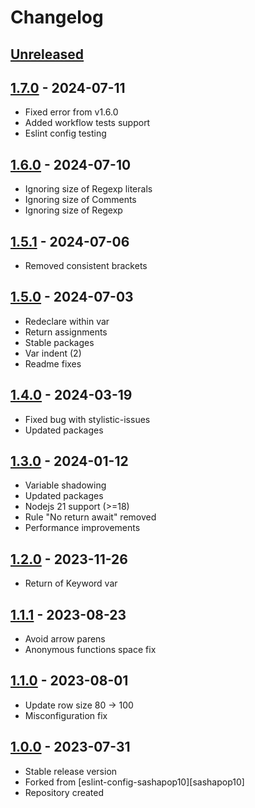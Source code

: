 # Changelog

## [Unreleased][unreleased]

## [1.7.0][] - 2024-07-11

- Fixed error from v1.6.0
- Added workflow tests support
- Eslint config testing

## [1.6.0][] - 2024-07-10

- Ignoring size of Regexp literals
- Ignoring size of Comments
- Ignoring size of Regexp

## [1.5.1][] - 2024-07-06

- Removed consistent brackets

## [1.5.0][] - 2024-07-03

- Redeclare within var
- Return assignments
- Stable packages
- Var indent (2)
- Readme fixes

## [1.4.0][] - 2024-03-19

- Fixed bug with stylistic-issues
- Updated packages

## [1.3.0][] - 2024-01-12

- Variable shadowing
- Updated packages
- Nodejs 21 support (>=18)
- Rule "No return await" removed
- Performance improvements

## [1.2.0][] - 2023-11-26

- Return of Keyword var

## [1.1.1][] - 2023-08-23

- Avoid arrow parens
- Anonymous functions space fix

## [1.1.0][] - 2023-08-01

- Update row size 80 -> 100
- Misconfiguration fix

## [1.0.0][] - 2023-07-31

- Stable release version
- Forked from [eslint-config-sashapop10][sashapop10]
- Repository created

[unreleased]: https://github.com/astrohelm/eslint-config-astrohelm/compare/v1.7.0...HEAD
[1.7.0]: https://github.com/astrohelm/eslint-config-astrohelm/compare/v1.6.0...v1.7.0
[1.6.0]: https://github.com/astrohelm/eslint-config-astrohelm/compare/v1.5.0...v1.6.0
[1.5.1]: https://github.com/astrohelm/eslint-config-astrohelm/compare/v1.5.0...v1.5.1
[1.5.0]: https://github.com/astrohelm/eslint-config-astrohelm/compare/v1.4.0...v1.5.0
[1.4.0]: https://github.com/astrohelm/eslint-config-astrohelm/compare/v1.3.0...v1.4.0
[1.3.0]: https://github.com/astrohelm/eslint-config-astrohelm/compare/v1.2.0...v1.3.0
[1.2.0]: https://github.com/astrohelm/eslint-config-astrohelm/compare/v1.1.0...v1.2.0
[1.1.1]: https://github.com/astrohelm/eslint-config-astrohelm/compare/v1.1.0...v1.1.1
[1.1.0]: https://github.com/astrohelm/eslint-config-astrohelm/compare/release...v1.1.0
[1.0.0]: https://github.com/astrohelm/eslint-config-astrohelm/releases/tag/release
[eslint-config-sashapop10]: https://github.com/sashapop10/eslint-config-sashapop10

